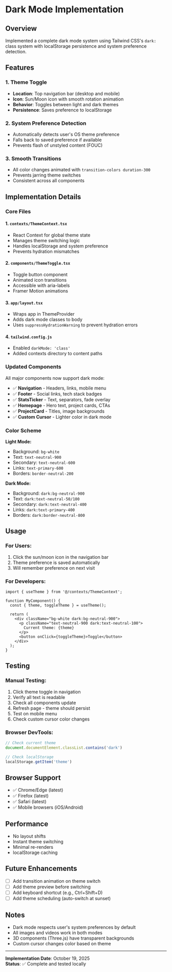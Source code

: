 # Dark Mode Implementation

## Overview
Implemented a complete dark mode system using Tailwind CSS's `dark:` class system with localStorage persistence and system preference detection.

## Features

### 1. Theme Toggle
- **Location**: Top navigation bar (desktop and mobile)
- **Icon**: Sun/Moon icon with smooth rotation animation
- **Behavior**: Toggles between light and dark themes
- **Persistence**: Saves preference to localStorage

### 2. System Preference Detection
- Automatically detects user's OS theme preference
- Falls back to saved preference if available
- Prevents flash of unstyled content (FOUC)

### 3. Smooth Transitions
- All color changes animated with `transition-colors duration-300`
- Prevents jarring theme switches
- Consistent across all components

## Implementation Details

### Core Files

#### 1. `contexts/ThemeContext.tsx`
- React Context for global theme state
- Manages theme switching logic
- Handles localStorage and system preference
- Prevents hydration mismatches

#### 2. `components/ThemeToggle.tsx`
- Toggle button component
- Animated icon transitions
- Accessible with aria-labels
- Framer Motion animations

#### 3. `app/layout.tsx`
- Wraps app in ThemeProvider
- Adds dark mode classes to body
- Uses `suppressHydrationWarning` to prevent hydration errors

#### 4. `tailwind.config.js`
- Enabled `darkMode: 'class'`
- Added contexts directory to content paths

### Updated Components

All major components now support dark mode:

- ✅ **Navigation** - Headers, links, mobile menu
- ✅ **Footer** - Social links, tech stack badges
- ✅ **StatsTicker** - Text, separators, fade overlay
- ✅ **Homepage** - Hero text, project cards, CTAs
- ✅ **ProjectCard** - Titles, image backgrounds
- ✅ **Custom Cursor** - Lighter color in dark mode

### Color Scheme

**Light Mode:**
- Background: `bg-white`
- Text: `text-neutral-900`
- Secondary: `text-neutral-600`
- Links: `text-primary-600`
- Borders: `border-neutral-200`

**Dark Mode:**
- Background: `dark:bg-neutral-900`
- Text: `dark:text-neutral-50/100`
- Secondary: `dark:text-neutral-400`
- Links: `dark:text-primary-400`
- Borders: `dark:border-neutral-800`

## Usage

### For Users:
1. Click the sun/moon icon in the navigation bar
2. Theme preference is saved automatically
3. Will remember preference on next visit

### For Developers:
```tsx
import { useTheme } from '@/contexts/ThemeContext';

function MyComponent() {
  const { theme, toggleTheme } = useTheme();
  
  return (
    <div className="bg-white dark:bg-neutral-900">
      <p className="text-neutral-900 dark:text-neutral-100">
        Current theme: {theme}
      </p>
      <button onClick={toggleTheme}>Toggle</button>
    </div>
  );
}
```

## Testing

### Manual Testing:
1. Click theme toggle in navigation
2. Verify all text is readable
3. Check all components update
4. Refresh page - theme should persist
5. Test on mobile menu
6. Check custom cursor color changes

### Browser DevTools:
```javascript
// Check current theme
document.documentElement.classList.contains('dark')

// Check localStorage
localStorage.getItem('theme')
```

## Browser Support
- ✅ Chrome/Edge (latest)
- ✅ Firefox (latest)
- ✅ Safari (latest)
- ✅ Mobile browsers (iOS/Android)

## Performance
- No layout shifts
- Instant theme switching
- Minimal re-renders
- localStorage caching

## Future Enhancements
- [ ] Add transition animation on theme switch
- [ ] Add theme preview before switching
- [ ] Add keyboard shortcut (e.g., Ctrl+Shift+D)
- [ ] Add theme scheduling (auto-switch at sunset)

## Notes
- Dark mode respects user's system preferences by default
- All images and videos work in both modes
- 3D components (Three.js) have transparent backgrounds
- Custom cursor changes color based on theme

---

**Implementation Date**: October 19, 2025  
**Status**: ✅ Complete and tested locally

